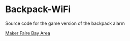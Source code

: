 # Backpack-WiFi
Source code for the game version of the backpack alarm

[Maker Faire Bay Area](https://makerfaire.com/maker/entry/70336/)
